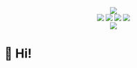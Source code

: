 <div align="center">
  <a href="#">
    <img src="https://readme-typing-svg.herokuapp.com/?lines=console.log(%22Hello%2C%20World!%22);小汪同学祝您今天愉快!&center=true&size=28">
  </a>
</div>

<div align="center">
	<span>
		<img  src="https://img.shields.io/badge/-HTML5-E34F26?style=flat-square&logo=html5&logoColor=white" />
		<img  src="https://img.shields.io/badge/-CSS3-1572B6?style=flat-square&logo=css3" />
		<img  src="https://img.shields.io/badge/-JavaScript-oringe?style=flat-square&logo=javascript" />
		<img  src="https://img.shields.io/badge/Vue.js-4FC08D?logo=vuedotjs&logoColor=fff&style=flat" />
	</span>
</div>

<div align="center">
    <img src="https://visitor-badge.glitch.me/badge?page_id=NoSocialStudio" />
</div>

# 🙋 Hi!
